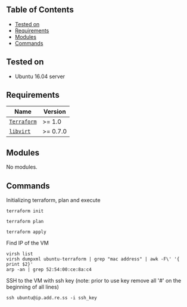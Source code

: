 ## Table of Contents

- [Tested on](#tested-on)
- [Requirements](#requirements)
- [Modules](#modules)
- [Commands](#commands)



## Tested on
 - Ubuntu 16.04 server

## Requirements

| Name | Version |
| --- | --- |
| [`Terraform`](https://registry.terraform.io/) | >= 1.0 |
| [`libvirt`](https://registry.terraform.io/providers/DevScrewOps/libvirt/latest/docs/resources/cloudinit) | >= 0.7.0 |

## Modules
No modules.

## Commands
Initializing terraform, plan and execute
```
terraform init
```
```
terraform plan
```
```
terraform apply
```

Find IP of the VM
```
virsh list
virsh dumpxml ubuntu-terraform | grep "mac address" | awk -F\' '{ print $2}'
arp -an | grep 52:54:00:ce:8a:c4 
```
SSH to the VM with ssh key (note: prior to use key remove all '#' on the beginning of all lines)
```
ssh ubuntu@ip.add.re.ss -i ssh_key
```
